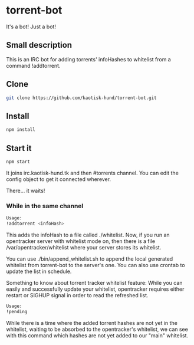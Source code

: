 # torrent-bot

It's a bot! Just a bot!

## Small description
This is an IRC bot for adding torrents' infoHashes to whitelist from a command !addtorrent.

## Clone
```bash
git clone https://github.com/kaotisk-hund/torrent-bot.git
```

## Install

```bash
npm install
```

## Start it
```bash
npm start
```

It joins irc.kaotisk-hund.tk and then #torrents channel. You can edit the config object to get it connected wherever.

There... it waits!

### While in the same channel
```bash
Usage:
!addtorrent <infoHash>
```

This adds the infoHash to a file called ./whitelist. Now, if you run an opentracker server
with whitelist mode on, then there is a file /var/opentracker/whitelist where your server
stores its whitelist.

You can use ./bin/append_whitelist.sh to append the local generated whitelist from torrent-bot
to the server's one. You can also use crontab to update the list in schedule.

Something to know about torrent tracker whitelist feature:
While you can easily and successfully update your whitelist, opentracker requires either restart
or SIGHUP signal in order to read the refreshed list.

```bash
Usage:
!pending
```

While there is a time where the added torrent hashes are not yet in the whitelist, waiting to be absorbed to the opentracker's whitelist, we can see with this command which hashes are not yet added to our "main" whitelist.